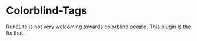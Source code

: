 # Colorblind-Tags
RuneLite is not very welcoming towards colorblind people.
This plugin is the fix that.
